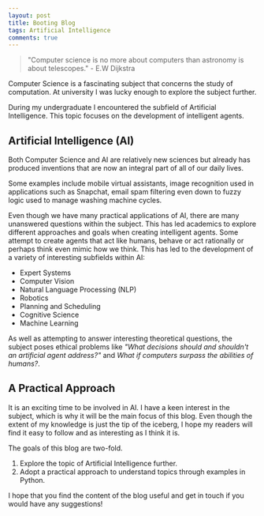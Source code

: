 ```yaml
---
layout: post
title: Booting Blog
tags: Artificial Intelligence
comments: true
---
```

 
> "Computer science is no more about computers than astronomy is about telescopes." - E.W Dijkstra

Computer Science is a fascinating subject that concerns the study of computation. At university I was lucky enough to explore the subject further. 

<!--excerpt-->

During my undergraduate I encountered the subfield of Artificial Intelligence. This topic focuses on the development of intelligent agents. 

## Artificial Intelligence (AI)

Both Computer Science and AI are relatively new sciences but already has produced inventions that are now an integral part of all of our daily lives. 

Some examples include mobile virtual assistants, image recognition used in applications such as Snapchat, email spam filtering even down to fuzzy logic used to manage washing machine cycles. 

Even though we have many practical applications of AI, there are many unanswered questions within the subject. This has led academics to explore different approaches and goals when creating intelligent agents. Some attempt to create agents that act like humans, behave or act rationally or perhaps think even mimic how we think. This has led to the development of a variety of interesting subfields within AI:

* Expert Systems
* Computer Vision
* Natural Language Processing (NLP)
* Robotics
* Planning and Scheduling
* Cognitive Science
* Machine Learning

As well as attempting to answer interesting theoretical questions, the subject poses ethical problems like *"What decisions should and shouldn't an artificial agent address?"* and *What if computers surpass the abilities of humans?*. 

## A Practical Approach

It is an exciting time to be involved in AI. I have a keen interest in the subject, which is why it will be the main focus of this blog. Even though the extent of my knowledge is just the tip of the iceberg, I hope my readers will find it easy to follow and as interesting as I think it is.

The goals of this blog are two-fold. 

1. Explore the topic of Artificial Intelligence further.
2. Adopt a practical approach to understand topics through examples in Python.

I hope that you find the content of the blog useful and get in touch if you would have any suggestions!